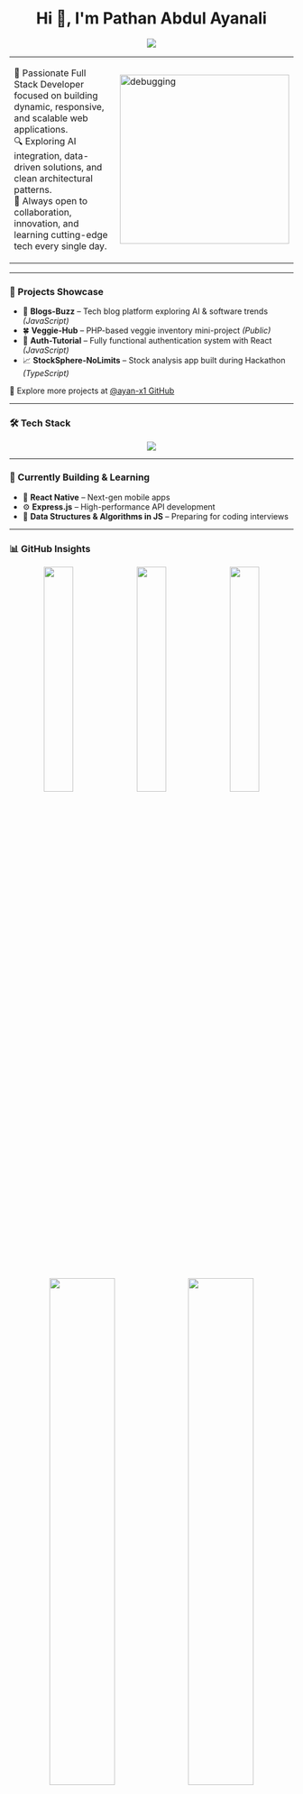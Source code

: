 <h1 align="center">Hi 👋, I'm Pathan Abdul Ayanali</h1>

<p align="center">
  <img src="https://readme-typing-svg.demolab.com?lines=Full+Stack+Web+Developer;MERN+Stack+Specialist;Future+Tech+Innovator;Clean+Code+Advocate;Open+Source+Contributor&center=true&width=600&height=45&color=00F7FF&vCenter=true&pause=1000" />
</p>

<table>
  <tr>
    <td width="60%">
      <p>
        🚀 Passionate Full Stack Developer focused on building dynamic, responsive, and scalable web applications.<br>
        🔍 Exploring AI integration, data-driven solutions, and clean architectural patterns.<br>
        🤝 Always open to collaboration, innovation, and learning cutting-edge tech every single day.
      </p>
    </td>
    <td>
      <img align="right" src="https://cdn.dribbble.com/users/1162077/screenshots/3848914/programmer.gif" width="300" alt="debugging"/>
    </td>
  </tr>
</table>

---

### 🧠 Projects Showcase

- 🚀 **Blogs-Buzz** – Tech blog platform exploring AI & software trends *(JavaScript)*  
- 🍀 **Veggie-Hub** – PHP-based veggie inventory mini-project *(Public)*  
- 🔐 **Auth-Tutorial** – Fully functional authentication system with React *(JavaScript)*  
- 📈 **StockSphere-NoLimits** – Stock analysis app built during Hackathon *(TypeScript)*  

🔗 Explore more projects at [@ayan-x1 GitHub](https://github.com/ayan-x1?tab=repositories)

---

### 🛠️ Tech Stack

<p align="center">
  <img src="https://skillicons.dev/icons?i=js,ts,php,html,css,react,nodejs,express,mongodb,mysql,tailwind,vscode,git,github,postman&perline=8" />
</p>

---

### 🚧 Currently Building & Learning

- 📱 **React Native** – Next-gen mobile apps  
- ⚙️ **Express.js** – High-performance API development  
- 🧠 **Data Structures & Algorithms in JS** – Preparing for coding interviews  

---

### 📊 GitHub Insights

<p align="center">
  <img src="https://github-readme-stats.vercel.app/api?username=ayan-x1&show_icons=true&theme=radical&rank_icon=github" width="32%"/>
  <img src="https://github-readme-streak-stats.herokuapp.com?user=ayan-x1&theme=tokyonight" width="32%"/>
  <img src="https://github-readme-stats.vercel.app/api/top-langs/?username=ayan-x1&layout=compact&theme=tokyonight&langs_count=8" width="32%"/>
</p>

<p align="center">
  <img src="https://github-profile-summary-cards.vercel.app/api/cards/repos-per-language?username=ayan-x1&theme=tokyonight" width="48%"/>
  <img src="https://github-profile-summary-cards.vercel.app/api/cards/most-commit-language?username=ayan-x1&theme=tokyonight" width="48%"/>
</p>

---

### 👨‍💻 Developer at Work

<p align="center">
  <img src="https://media.giphy.com/media/qgQUggAC3Pfv687qPC/giphy.gif" width="300" alt="developer coding gif"/>
</p>

---

### 📫 Let's Connect

- 📧 Email: [pathanayan8347@gmail.com](mailto:pathanayan8347@gmail.com)  
- 💼 LinkedIn: [@Pathan Ayan](https://www.linkedin.com/in/pathan-ayan/)  
- 🌐 Portfolio: Coming Soon!

---

> _"Strive not to be a success, but rather to be of value."_ – Albert Einstein
